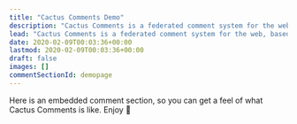 ```yaml
---
title: "Cactus Comments Demo"
description: "Cactus Comments is a federated comment system for the web, based on the Matrix protocol."
lead: "Cactus Comments is a federated comment system for the web, based on the Matrix protocol."
date: 2020-02-09T00:03:36+00:00
lastmod: 2020-02-09T00:03:36+00:00
draft: false
images: []
commentSectionId: demopage
---
```


Here is an embedded comment section, so you can get a feel of what Cactus
Comments is like. Enjoy 👋

